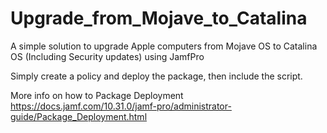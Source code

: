 # Upgrade_from_Mojave_to_Catalina
A simple solution to upgrade Apple computers from Mojave OS to Catalina OS (Including Security updates) using JamfPro

Simply create a policy and deploy the package, then include the script.

More info on how to Package Deployment https://docs.jamf.com/10.31.0/jamf-pro/administrator-guide/Package_Deployment.html
